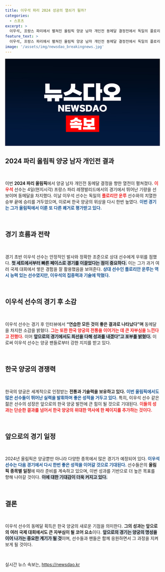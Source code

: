 ```yaml
---
title: 이우석 파리 2024 성공의 열쇠가 될까?
categories:
  - 스포츠
excerpt: >
  이우석, 프랑스 파리에서 펼쳐진 올림픽 양궁 남자 개인전 동메달 결정전에서 독일의 플로리안 운루를 제압! 그의 승리 순간이 담긴 특별한 순간을 놓치지 마세요!
feature_text: >
  이우석, 프랑스 파리에서 펼쳐진 올림픽 양궁 남자 개인전 동메달 결정전에서 독일의 플로리안 운루를 제압! 그의 승리 순간이 담긴 특별한 순간을 놓치지 마세요!
image: '/assets/img/newsdao_breakingnews.jpg'
---
```


<p><img src="/assets/img/newsdao_breakingnews.jpg" alt="bookingtag 속보" /></p>

<h2 data-ke-size="size26">2024 파리 올림픽 양궁 남자 개인전 결과</h2>

<p data-ke-size="size16">&nbsp;</p>

<p>이번 <b>2024 파리 올림픽</b>에서 양궁 남자 개인전 동메달 결정을 향한 열전이 펼쳐졌다. <b><span style="color: #ee2323;">이우석</span></b> 선수는 4일(현지시각) 프랑스 파리 레쟁발리드에서의 경기에서 뛰어난 기량을 선보이며 동메달을 차지했다. 이날 이우석 선수는 독일의 <b><span style="color: #ee2323;">플로리안 운루</span></b> 선수와의 치열한 승부 끝에 승리를 거두었으며, 이로써 한국 양궁의 위상을 다시 한번 높였다. <b><span style="color: #1a5490;">이번 경기는 그가 올림픽에서 이룬 또 다른 쾌거로 평가받고 있다.</span></b> </p>

<p data-ke-size="size16">&nbsp;</p>

<h2 data-ke-size="size26">경기 흐름과 전략</h2>

<p data-ke-size="size16">&nbsp;</p>

<p>경기 초반 이우석 선수는 안정적인 발사와 정확한 조준으로 상대 선수에게 우위를 점했다. <b><span style="background-color: #21538527;">첫 세트에서부터 빠른 페이스로 경기를 이끌었다는 점이 중요하다.</span></b> 이는 그가 과거 여러 국제 대회에서 쌓은 경험을 잘 활용했음을 보여준다. <b><span style="color: #1a5490;">상대 선수인 플로리안 운루는 역시 능력 있는 선수였지만, 이우석의 집중력과 기술에 막혔다.</span></b> </p>

<p data-ke-size="size16">&nbsp;</p>

<h2 data-ke-size="size26">이우석 선수의 경기 후 소감</h2>

<p data-ke-size="size16">&nbsp;</p>

<p>이우석 선수는 경기 후 인터뷰에서 <b>“연습한 모든 것이 좋은 결과로 나타났다”며</b> 동메달을 차지한 소감을 밝혔다. <b><span style="color: #ee2323;">그는 또한 한국 양궁의 전통을 이어가는 데 큰 자부심을 느낀다고 전했다.</span></b> 이어 <b><span style="background-color: #21538527;">앞으로의 경기에서도 최선을 다해 성과를 내겠다”고 포부를 밝혔다.</span></b> 이로써 이우석 선수는 양궁 팬들로부터 강한 지지를 받고 있다. </p>

<p data-ke-size="size16">&nbsp;</p>

<h2 data-ke-size="size26">한국 양궁의 경쟁력</h2>

<p data-ke-size="size16">&nbsp;</p>

<p>한국의 양궁은 세계적으로 인정받는 <b>전통과 기술력을 보유하고 있다.</b> <b><span style="color: #1a5490;">이번 올림픽에서도 많은 선수들이 뛰어난 실력을 발휘하며 좋은 성적을 거두고 있다.</span></b> 특히, 이우석 선수 같은 젊은 선수의 성장은 앞으로의 한국 양궁 발전에 큰 힘이 될 것으로 기대된다. <b><span style="color: #ee2323;">이들의 성과는 단순한 결과를 넘어서 한국 양궁의 위대한 역사에 한 페이지를 추가하는 것이다.</span></b> </p>

<p data-ke-size="size16">&nbsp;</p>

<h2 data-ke-size="size26">앞으로의 경기 일정</h2>

<p data-ke-size="size16">&nbsp;</p>

<p>2024년 올림픽은 양궁뿐만 아니라 다양한 종목에서 많은 경기가 예정되어 있다. <b><span style="color: #1a5490;">이우석 선수는 다음 경기에서 다시 한번 좋은 성적을 이어갈 것으로 기대된다.</span></b> 선수들은의 <b>올림픽 종목별 일정</b>에 따라 준비를 계속하고 있으며, 이번 성과를 기반으로 더 높은 목표를 향해 나아갈 것이다. <b><span style="background-color: #21538527;">이에 대한 기대감이 더욱 커지고 있다.</span></b> </p>

<p data-ke-size="size16">&nbsp;</p>

<h2 data-ke-size="size26">결론</h2>

<p data-ke-size="size16">&nbsp;</p>

<p>이우석 선수의 동메달 획득은 한국 양궁의 새로운 기점을 의미한다. <b>그의 성과는 앞으로의 여러 국제 대회에서도 큰 자부심이 될 코어 요소</b>이다. <b><span style="background-color: #21538527;">앞으로의 경기는 양궁의 명성을 이어 나가는 중요한 계기가 될 것</span></b>이며, 선수들과 팬들은 함께 응원하면서 그 과정을 지켜보게 될 것이다. </p>

<p data-ke-size="size16">&nbsp;</p>
실시간 뉴스 속보는, <a href="https://newsdao.kr" rel="dofollow">https://newsdao.kr</a>


